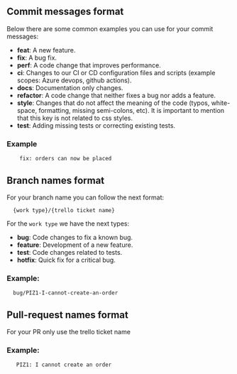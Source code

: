 ## Commit messages format

Below there are some common examples you can use for your commit messages:

- **feat**: A new feature.
- **fix**: A bug fix.
- **perf**: A code change that improves performance.
- **ci**: Changes to our CI or CD configuration files and scripts (example scopes: Azure devops, github actions).
- **docs**: Documentation only changes.
- **refactor**: A code change that neither fixes a bug nor adds a feature.
- **style**: Changes that do not affect the meaning of the code (typos, white-space, formatting, missing semi-colons, etc).
  It is important to mention that this key is not related to css styles.
- **test**: Adding missing tests or correcting existing tests.

### Example
```shell
    fix: orders can now be placed
```
## Branch names format

For your branch name you can follow the next format:

```shell
  {work type}/{trello ticket name}
```
For the `work type` we have the next types:

- **bug**: Code changes to fix a known bug.
- **feature**: Development of a new feature.
- **test**: Code changes related to tests.
- **hotfix**: Quick fix for a critical bug.

### Example:

```shell
  bug/PIZ1-I-cannot-create-an-order
```
## Pull-request names format
For your PR only use the trello ticket name 

### Example:

```shell
   PIZ1: I cannot create an order
```